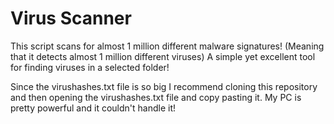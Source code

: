 # Virus Scanner

This script scans for almost 1 million different malware signatures! (Meaning that it detects almost 1 million different viruses)
A simple yet excellent tool for finding viruses in a selected folder!

Since the virushashes.txt file is so big I recommend cloning this repository and then opening the virushashes.txt file and copy pasting it.
My PC is pretty powerful and it couldn't handle it!
